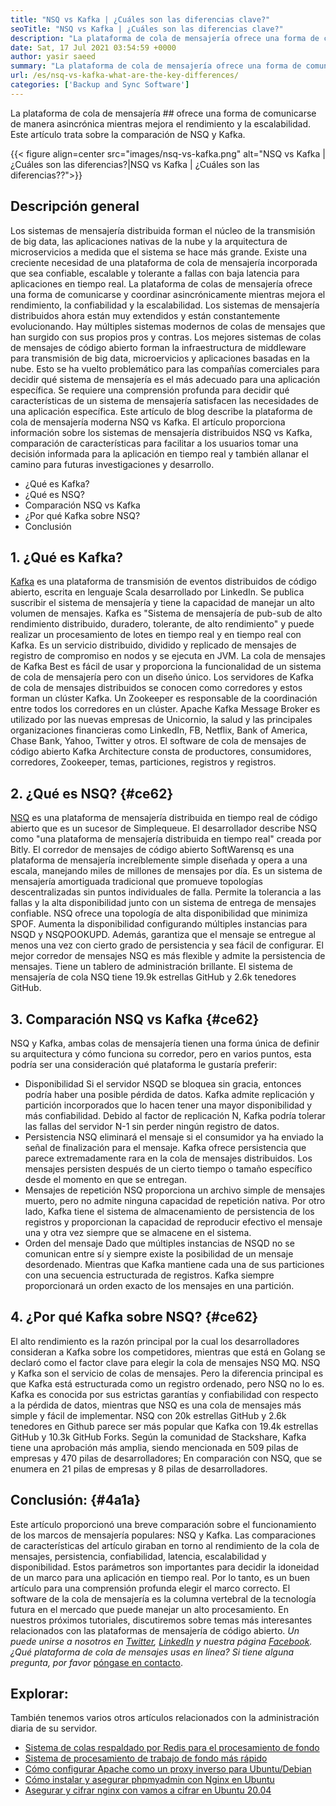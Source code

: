 ```yaml
---
title: "NSQ vs Kafka | ¿Cuáles son las diferencias clave?" 
seoTitle: "NSQ vs Kafka | ¿Cuáles son las diferencias clave?" 
description: "La plataforma de cola de mensajería ofrece una forma de comunicarse de manera asincrónica. Este artículo trata sobre las diferencias del sistema de colas de mensajes distribuidos NSQ y Kafka." 
date: Sat, 17 Jul 2021 03:54:59 +0000
author: yasir saeed
summary: "La plataforma de cola de mensajería ofrece una forma de comunicarse de manera asincrónica mientras mejora el rendimiento y la escalabilidad. Este artículo trata sobre la comparación de NSQ y Kafka." 
url: /es/nsq-vs-kafka-what-are-the-key-differences/
categories: ['Backup and Sync Software']
---
```


La plataforma de cola de mensajería ## ofrece una forma de comunicarse de manera asincrónica mientras mejora el rendimiento y la escalabilidad. Este artículo trata sobre la comparación de NSQ y Kafka.

{{< figure align=center src="images/nsq-vs-kafka.png" alt="NSQ vs Kafka | ¿Cuáles son las diferencias?|NSQ vs Kafka | ¿Cuáles son las diferencias??">}}


##  **Descripción general**  
Los sistemas de mensajería distribuida forman el núcleo de la transmisión de big data, las aplicaciones nativas de la nube y la arquitectura de microservicios a medida que el sistema se hace más grande. Existe una creciente necesidad de una plataforma de cola de mensajería incorporada que sea confiable, escalable y tolerante a fallas con baja latencia para aplicaciones en tiempo real. La plataforma de colas de mensajería ofrece una forma de comunicarse y coordinar asincrónicamente mientras mejora el rendimiento, la confiabilidad y la escalabilidad.
Los sistemas de mensajería distribuidos ahora están muy extendidos y están constantemente evolucionando. Hay múltiples sistemas modernos de colas de mensajes que han surgido con sus propios pros y contras. Los mejores sistemas de colas de mensajes de código abierto forman la infraestructura de middleware para transmisión de big data, microervicios y aplicaciones basadas en la nube. Esto se ha vuelto problemático para las compañías comerciales para decidir qué sistema de mensajería es el más adecuado para una aplicación específica. Se requiere una comprensión profunda para decidir qué características de un sistema de mensajería satisfacen las necesidades de una aplicación específica.
Este artículo de blog describe la plataforma de cola de mensajería moderna NSQ vs Kafka. El artículo proporciona información sobre los sistemas de mensajería distribuidos NSQ vs Kafka, comparación de características para facilitar a los usuarios tomar una decisión informada para la aplicación en tiempo real y también allanar el camino para futuras investigaciones y desarrollo.
  * ¿Qué es Kafka?
  * ¿Qué es NSQ?
  * Comparación NSQ vs Kafka
  * ¿Por qué Kafka sobre NSQ?
  * Conclusión

## 1. ¿Qué es Kafka?
[Kafka][1] es una plataforma de transmisión de eventos distribuidos de código abierto, escrita en lenguaje Scala desarrollado por LinkedIn. Se publica suscribir el sistema de mensajería y tiene la capacidad de manejar un alto volumen de mensajes. Kafka es "Sistema de mensajería de pub-sub de alto rendimiento distribuido, duradero, tolerante, de alto rendimiento" y puede realizar un procesamiento de lotes en tiempo real y en tiempo real con Kafka. Es un servicio distribuido, dividido y replicado de mensajes de registro de compromiso en nodos y se ejecuta en JVM. La cola de mensajes de Kafka Best es fácil de usar y proporciona la funcionalidad de un sistema de cola de mensajería pero con un diseño único.
Los servidores de Kafka de cola de mensajes distribuidos se conocen como corredores y estos forman un clúster Kafka. Un Zookeeper es responsable de la coordinación entre todos los corredores en un clúster. Apache Kafka Message Broker es utilizado por las nuevas empresas de Unicornio, la salud y las principales organizaciones financieras como LinkedIn, FB, Netflix, Bank of America, Chase Bank, Yahoo, Twitter y otros. El software de cola de mensajes de código abierto Kafka Architecture consta de productores, consumidores, corredores, Zookeeper, temas, particiones, registros y registros.

## 2. ¿Qué es NSQ? {#ce62}

[NSQ][2] es una plataforma de mensajería distribuida en tiempo real de código abierto que es un sucesor de Simplequeue. El desarrollador describe NSQ como "una plataforma de mensajería distribuida en tiempo real" creada por Bitly. El corredor de mensajes de código abierto SoftWarensq es una plataforma de mensajería increíblemente simple diseñada y opera a una escala, manejando miles de millones de mensajes por día. Es un sistema de mensajería amortiguada tradicional que promueve topologías descentralizadas sin puntos individuales de falla. Permite la tolerancia a las fallas y la alta disponibilidad junto con un sistema de entrega de mensajes confiable.
NSQ ofrece una topología de alta disponibilidad que minimiza SPOF. Aumenta la disponibilidad configurando múltiples instancias para NSQD y NSQPOOKUPD. Además, garantiza que el mensaje se entregue al menos una vez con cierto grado de persistencia y sea fácil de configurar. El mejor corredor de mensajes NSQ es más flexible y admite la persistencia de mensajes. Tiene un tablero de administración brillante. El sistema de mensajería de cola NSQ tiene 19.9k estrellas GitHub y 2.6k tenedores GitHub.

## 3. Comparación NSQ vs Kafka {#ce62}

NSQ y Kafka, ambas colas de mensajería tienen una forma única de definir su arquitectura y cómo funciona su corredor, pero en varios puntos, esta podría ser una consideración qué plataforma le gustaría preferir:
  * Disponibilidad
Si el servidor NSQD se bloquea sin gracia, entonces podría haber una posible pérdida de datos. Kafka admite replicación y partición incorporados que lo hacen tener una mayor disponibilidad y más confiabilidad. Debido al factor de replicación N, Kafka podría tolerar las fallas del servidor N-1 sin perder ningún registro de datos.
  * Persistencia
NSQ eliminará el mensaje si el consumidor ya ha enviado la señal de finalización para el mensaje.
Kafka ofrece persistencia que parece extremadamente rara en la cola de mensajes distribuidos. Los mensajes persisten después de un cierto tiempo o tamaño específico desde el momento en que se entregan.
  * Mensajes de repetición
NSQ proporciona un archivo simple de mensajes muerto, pero no admite ninguna capacidad de repetición nativa.
Por otro lado, Kafka tiene el sistema de almacenamiento de persistencia de los registros y proporcionan la capacidad de reproducir efectivo el mensaje una y otra vez siempre que se almacene en el sistema.
  * Orden del mensaje
Dado que múltiples instancias de NSQD no se comunican entre sí y siempre existe la posibilidad de un mensaje desordenado. Mientras que Kafka mantiene cada una de sus particiones con una secuencia estructurada de registros. Kafka siempre proporcionará un orden exacto de los mensajes en una partición.

## 4. ¿Por qué Kafka sobre NSQ? {#ce62}

El alto rendimiento es la razón principal por la cual los desarrolladores consideran a Kafka sobre los competidores, mientras que está en Golang se declaró como el factor clave para elegir la cola de mensajes NSQ MQ. NSQ y Kafka son el servicio de colas de mensajes. Pero la diferencia principal es que Kafka está estructurada como un registro ordenado, pero NSQ no lo es. Kafka es conocida por sus estrictas garantías y confiabilidad con respecto a la pérdida de datos, mientras que NSQ es una cola de mensajes más simple y fácil de implementar.
NSQ con 20k estrellas GitHub y 2.6k tenedores en Github parece ser más popular que Kafka con 19.4k estrellas GitHub y 10.3k GitHub Forks. Según la comunidad de Stackshare, Kafka tiene una aprobación más amplia, siendo mencionada en 509 pilas de empresas y 470 pilas de desarrolladores; En comparación con NSQ, que se enumera en 21 pilas de empresas y 8 pilas de desarrolladores.

## Conclusión: {#4a1a}

Este artículo proporcionó una breve comparación sobre el funcionamiento de los marcos de mensajería populares: NSQ y Kafka. Las comparaciones de características del artículo giraban en torno al rendimiento de la cola de mensajes, persistencia, confiabilidad, latencia, escalabilidad y disponibilidad. Estos parámetros son importantes para decidir la idoneidad de un marco para una aplicación en tiempo real. Por lo tanto, es un buen artículo para una comprensión profunda elegir el marco correcto. El software de la cola de mensajería es la columna vertebral de la tecnología futura en el mercado que puede manejar un alto procesamiento. En nuestros próximos tutoriales, discutiremos sobre temas más interesantes relacionados con las plataformas de mensajería de código abierto.
_Un puede unirse a nosotros en [Twitter][3], [LinkedIn][4] y nuestra página [Facebook][5]. ¿Qué plataforma de cola de mensajes usas en línea? Si tiene alguna pregunta, por favor_ [póngase en contacto][6].

## Explorar:
También tenemos varios otros artículos relacionados con la administración diaria de su servidor.
  * [Sistema de colas respaldado por Redis para el procesamiento de fondo][7]
  * [Sistema de procesamiento de trabajo de fondo más rápido][8]
  * [Cómo configurar Apache como un proxy inverso para Ubuntu/Debian][9]
  * [Cómo instalar y asegurar phpmyadmin con Nginx en Ubuntu][10]
  * [Asegurar y cifrar nginx con vamos a cifrar en Ubuntu 20.04][11]



 [1]: https://kafka.apache.org/
 [2]: https://nsq.io/
 [3]: https://twitter.com/containerize_co
 [4]: https://www.linkedin.com/company/containerize/
 [5]: http://facebook.com/containerize
 [6]: mailto:yasir.saeed@aspose.com
 [7]: https://products.containerize.com/message-queue-software/resque/
 [8]: https://products.containerize.com/message-queue-software/sidekiq/
 [9]: https://blog.containerize.com/web-server-solution-stack/how-to-configure-apache-as-a-reverse-proxy-for-ubuntudebian/
 [10]: https://blog.containerize.com/web-server-solution-stack/how-to-install-and-secure-phpmyadmin-with-nginx-on-ubuntu/
 [11]: https://blog.containerize.com/web-server-solution-stack/how-to-secure-nginx-with-letsencrypt-on-ubuntu-20-04/
